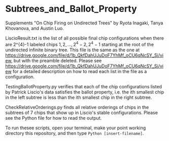 # Subtrees_and_Ballot_Property

Supplements "On Chip Firing on Undirected Trees" by Ryota Inagaki, Tanya Khovanova, and Austin Luo.


LiscioResult.txt is the list of all possible final chip configurations when there are 2^{4}-1 labeled chips $1, 2, \dots, 2^{4}-2, 2^{4}-1$ starting at the root of the undirected infinite binary tree. This file is the same as the one at https://drive.google.com/file/d/1b_QkfDahUJuDoF7YhMf_oCU6qNcSY_Sj/view, but with the preamble deleted. Please see https://drive.google.com/file/d/1b_QkfDahUJuDoF7YhMf_oCU6qNcSY_Sj/view for a detailed description on how to read each list in the file as a configuration.

TestingBallotProperty.py verifies that each of the chip configurations listed by Patrick Liscio's data satisfies the ballot property, i.e. the ith smallest chip in the left subtree is less than the ith smallest chip in the right subtree.

CheckRelativeOrderings.py finds all relative orderings of chips in the subtrees of 7 chips that show up in Liscio's stable configurations. Please see the Python file for how to read the output.

To run thesee scripts, open your terminal, make your point working directory this repository, and then type ```Python [insert-filename]```.


